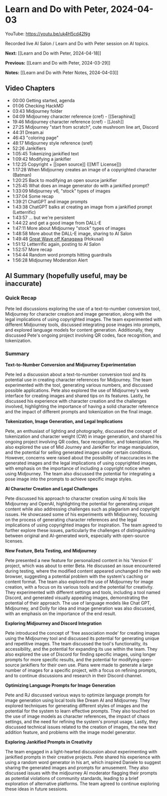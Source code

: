 # Learn and Do with Peter, 2024-04-03

YouTube: <https://youtu.be/uk4H5cd42Ng>

Recorded live AI Salon / Learn and Do with Peter session on AI topics.

**Next:** [[Learn and Do with Peter, 2024-04-18]]

**Previous:** [[Learn and Do with Peter, 2024-03-29]]

**Notes:** [[Learn and Do with Peter Notes, 2024-04-03]]

## Video Chapters

- 00:00 Getting started, agenda
- 01:06 Checking HackMD
- 03:43 Midjourney folder
- 04:09 Midjourney character reference (cref) - [[Seraphina]]
- 19:46  Midjourney character reference (cref) - [[Josh]]
- 27:25 Midjourney "start from scratch", cute mushroom line art, Discord
- 44:31 Dream.ai
- 46:43 "coloring page"
- 48:17 Midjourney style reference (sref)
- 52:26 Jankifiers
- 1:05:45 Tokenizing jankified text
- 1:09:42 Modifying a jankifier
- 1:12:25 Copyright + [[open source]] ([[MIT License]])
- 1:17:28 When Midjourney creates an image of a copyrighted character (Batman)
- 1:20:25 Back to modifying an open source jankifier
- 1:25:45 What does an image generator do with a jankified prompt?
- 1:33:09 Midjourney v6, "stock" types of images
- 1:37:04 Some recap
- 1:39:21 ChatGPT and image prompts
- 1:43:38 ChatGPT balks at creating an image from a jankified prompt (Letterrific)
- 1:43:57 ... but we're persistent
- 1:44:22 and get a good image from DALL-E
- 1:47:11 More about Midjourney "stock" types of images
- 1:48:58 More about the DALL-E image, sharing to AI Salon
- 1:49:48 [Great Wave off Kanagawa](https://en.wikipedia.org/wiki/The_Great_Wave_off_Kanagawa) (Hokusai)
- 1:51:12 Letterrific again, posting to AI Salon
- 1:52:57 More recap
- 1:54:44 Random word prompts hitting guardrails
- 1:56:28 Midjourney Moderation Alert

## AI Summary (hopefully useful, may be inaccurate)

### Quick Recap

Pete led discussions exploring the use of a text-to-number conversion tool, Midjourney for character creation and image generation, along with the legal implications of using copyrighted images. The team experimented with different Midjourney tools, discussed integrating pose images into prompts, and explored language models for content generation. Additionally, they discussed Pete's ongoing project involving QR codes, face recognition, and tokenization.
### Summary

**Text-to-Number Conversion and Midjourney Experimentation**

Pete led a discussion about a text-to-number conversion tool and its potential use in creating character references for Midjourney. The team experimented with the tool, generating various numbers, and discussed possible applications. Pete also explored the use of Midjourney's web interface for creating images and shared tips on its features. Lastly, he discussed his experience with character creation and the challenges involved, highlighting the importance of having a solid character reference and the impact of different prompts and tokenization on the final image. 

**Tokenization, Image Generation, and Legal Implications** 

Pete, an enthusiast of lighting and photography, discussed the concept of tokenization and character weight (CW) in image generation, and shared his ongoing project involving QR codes, face recognition, and tokenization. He also explored the use of Mid Journey and Jankifier for image manipulation, and the potential for selling generated images under certain conditions. However, concerns were raised about the possibility of inaccuracies in the generated images and the legal implications of using copyrighted images, with emphasis on the importance of including a copyright notice when using Midjourney. The team also discussed the potential for integrating a pose image into the prompts to achieve specific image styles. 

**AI Character Creation and Legal Challenges** 

Pete discussed his approach to character creation using AI tools like Midjourney and OpenAI, highlighting the potential for generating unique content while also addressing challenges such as plagiarism and copyright issues. He showcased some of his experiments with Midjourney, focusing on the process of generating character references and the legal implications of using copyrighted images for inspiration. The team agreed to further explore these issues, particularly the challenges of distinguishing between original and AI-generated work, especially with open-source licenses. 

**New Feature, Beta Testing, and Midjourney** 

Pete presented a new feature for personalized content in his 'Version 6' project, which was about to enter Beta. He discussed an issue encountered during testing, where the modified content appeared unchanged in the web browser, suggesting a potential problem with the system's caching or content format. The team also explored the use of Midjourney for image creation, with a focus on its various tools and the potential for creativity. They experimented with different settings and tools, including a tool named Discord, and generated visually appealing images, demonstrating the potential of their approach. The use of language models like Chat GPT, Midjourney, and Dolly for idea and image generation was also discussed, with an emphasis on the importance of the end result. 

**Exploring Midjourney and Discord Integration** 

Pete introduced the concept of 'free association mode' for creating images using the Midjourney tool and discussed its potential for generating unique and repetitive images. The team discussed the tool's functionality, its accessibility, and the potential for expanding its use within the team. They also explored the use of Discord for finding specific images, using longer prompts for more specific results, and the potential for modifying open-source jankifiers for their own use. Plans were made to generate a large number of images for a specific project, with a focus on refining prompts, and to continue discussions and research in their Discord channel. 

**Optimizing Language Prompts for Image Generation** 

Pete and RJ discussed various ways to optimize language prompts for image generation using local tools like Dream AI and Midjourney. They explored techniques for generating different styles of images and the potential for the system to learn effective prompts. They also touched on the use of image models as character references, the impact of chaos settings, and the need for refining the system's prompt usage. Lastly, they discussed technical issues related to the creation of images, the new text addition feature, and problems with the image model generator. 

**Exploring Jankified Prompts in Creativity** 

The team engaged in a light-hearted discussion about experimenting with jankified prompts in their creative projects. Pete shared his experience with using a random word generator in his art, which inspired Daniele to suggest sharing the generated images and prompts for amusement. They also discussed issues with the midjourney AI moderator flagging their prompts as potential violations of community standards, leading to a brief exploration of alternative platforms. The team agreed to continue exploring these ideas in future sessions.

